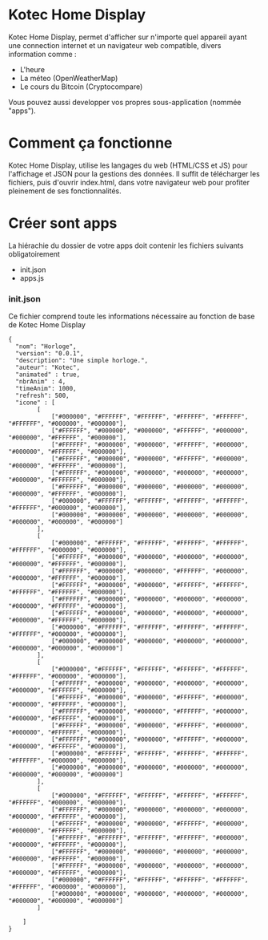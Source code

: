 # Kotec Home Display

Kotec Home Display, permet d'afficher sur n'importe quel appareil ayant une connection internet
et un navigateur web compatible, divers information comme :
- L'heure
- La méteo (OpenWeatherMap)
- Le cours du Bitcoin (Cryptocompare)

Vous pouvez aussi developper vos propres sous-application (nommée "apps").

# Comment ça fonctionne
Kotec Home Display, utilise les langages du web (HTML/CSS et JS) pour l'affichage et JSON pour la gestions des données. Il suffit de télécharger les fichiers, puis d'ouvrir index.html, dans votre navigateur web pour profiter pleinement de ses fonctionnalités.

# Créer sont apps
La hiérachie du dossier de votre apps doit contenir les fichiers suivants obligatoirement
 - init.json
 - apps.js
 
### init.json
Ce fichier comprend toute les informations nécessaire au fonction de base de Kotec Home Display
```
{
  "nom": "Horloge",
  "version": "0.0.1",
  "description": "Une simple horloge.",
  "auteur": "Kotec",
  "animated" : true,
  "nbrAnim" : 4,
  "timeAnim": 1000,
  "refresh": 500,
  "icone" : [
		[
			["#000000", "#FFFFFF", "#FFFFFF", "#FFFFFF", "#FFFFFF", "#FFFFFF", "#000000", "#000000"],
			["#FFFFFF", "#000000", "#000000", "#FFFFFF", "#000000", "#000000", "#FFFFFF", "#000000"],
			["#FFFFFF", "#000000", "#000000", "#FFFFFF", "#000000", "#000000", "#FFFFFF", "#000000"],
			["#FFFFFF", "#000000", "#000000", "#FFFFFF", "#000000", "#000000", "#FFFFFF", "#000000"],
			["#FFFFFF", "#000000", "#000000", "#000000", "#000000", "#000000", "#FFFFFF", "#000000"],
			["#FFFFFF", "#000000", "#000000", "#000000", "#000000", "#000000", "#FFFFFF", "#000000"],
			["#000000", "#FFFFFF", "#FFFFFF", "#FFFFFF", "#FFFFFF", "#FFFFFF", "#000000", "#000000"],
			["#000000", "#000000", "#000000", "#000000", "#000000", "#000000", "#000000", "#000000"]
		],
		[
			["#000000", "#FFFFFF", "#FFFFFF", "#FFFFFF", "#FFFFFF", "#FFFFFF", "#000000", "#000000"],
			["#FFFFFF", "#000000", "#000000", "#000000", "#000000", "#000000", "#FFFFFF", "#000000"],
			["#FFFFFF", "#000000", "#000000", "#FFFFFF", "#000000", "#000000", "#FFFFFF", "#000000"],
			["#FFFFFF", "#000000", "#000000", "#FFFFFF", "#FFFFFF", "#FFFFFF", "#FFFFFF", "#000000"],
			["#FFFFFF", "#000000", "#000000", "#000000", "#000000", "#000000", "#FFFFFF", "#000000"],
			["#FFFFFF", "#000000", "#000000", "#000000", "#000000", "#000000", "#FFFFFF", "#000000"],
			["#000000", "#FFFFFF", "#FFFFFF", "#FFFFFF", "#FFFFFF", "#FFFFFF", "#000000", "#000000"],
			["#000000", "#000000", "#000000", "#000000", "#000000", "#000000", "#000000", "#000000"]			
		],
		[
			["#000000", "#FFFFFF", "#FFFFFF", "#FFFFFF", "#FFFFFF", "#FFFFFF", "#000000", "#000000"],
			["#FFFFFF", "#000000", "#000000", "#000000", "#000000", "#000000", "#FFFFFF", "#000000"],
			["#FFFFFF", "#000000", "#000000", "#FFFFFF", "#000000", "#000000", "#FFFFFF", "#000000"],
			["#FFFFFF", "#000000", "#000000", "#FFFFFF", "#000000", "#000000", "#FFFFFF", "#000000"],
			["#FFFFFF", "#000000", "#000000", "#FFFFFF", "#000000", "#000000", "#FFFFFF", "#000000"],
			["#FFFFFF", "#000000", "#000000", "#FFFFFF", "#000000", "#000000", "#FFFFFF", "#000000"],
			["#000000", "#FFFFFF", "#FFFFFF", "#FFFFFF", "#FFFFFF", "#FFFFFF", "#000000", "#000000"],
			["#000000", "#000000", "#000000", "#000000", "#000000", "#000000", "#000000", "#000000"]			
		],
		[
			["#000000", "#FFFFFF", "#FFFFFF", "#FFFFFF", "#FFFFFF", "#FFFFFF", "#000000", "#000000"],
			["#FFFFFF", "#000000", "#000000", "#000000", "#000000", "#000000", "#FFFFFF", "#000000"],
			["#FFFFFF", "#000000", "#000000", "#FFFFFF", "#000000", "#000000", "#FFFFFF", "#000000"],
			["#FFFFFF", "#FFFFFF", "#FFFFFF", "#FFFFFF", "#000000", "#000000", "#FFFFFF", "#000000"],
			["#FFFFFF", "#000000", "#000000", "#000000", "#000000", "#000000", "#FFFFFF", "#000000"],
			["#FFFFFF", "#000000", "#000000", "#000000", "#000000", "#000000", "#FFFFFF", "#000000"],
			["#000000", "#FFFFFF", "#FFFFFF", "#FFFFFF", "#FFFFFF", "#FFFFFF", "#000000", "#000000"],
			["#000000", "#000000", "#000000", "#000000", "#000000", "#000000", "#000000", "#000000"]			
		]

	]
}
```
